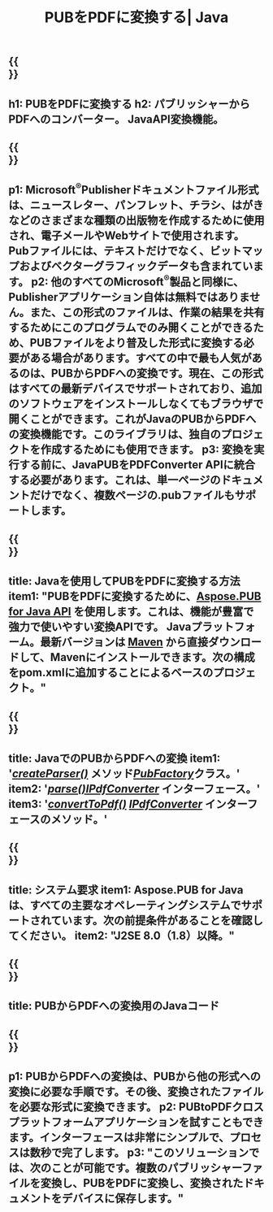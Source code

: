 ﻿---
translation: true
template: /_templates/conversion-child-java.md
title: PUBをPDFに変換する| Java
description: Windows、Linux、MacOSXでJavaAPIを使用してPUBをPDFに変換します。独自のソリューションに簡単に統合できるパブリッシャー変換機能。
url: /java/conversion/pub-to-pdf/
metakeywords: pubからpdfjava、pubからpdf java、java pubからpdf、publisherからpdfjavaへの変換
family: pub
platformtag: java
feature: conversion
---

{{<section banner>}}
---
h1: PUBをPDFに変換する
h2: パブリッシャーからPDFへのコンバーター。 JavaAPI変換機能。
---

{{<section overview>}}
---
p1: Microsoft<sup>®</sup>Publisherドキュメントファイル形式は、ニュースレター、パンフレット、チラシ、はがきなどのさまざまな種類の出版物を作成するために使用され、電子メールやWebサイトで使用されます。 Pubファイルには、テキストだけでなく、ビットマップおよびベクターグラフィックデータも含まれています。
p2: 他のすべてのMicrosoft<sup>®</sup>製品と同様に、Publisherアプリケーション自体は無料ではありません。また、この形式のファイルは、作業の結果を共有するためにこのプログラムでのみ開くことができるため、PUBファイルをより普及した形式に変換する必要がある場合があります。すべての中で最も人気があるのは、PUBからPDFへの変換です。現在、この形式はすべての最新デバイスでサポートされており、追加のソフトウェアをインストールしなくてもブラウザで開くことができます。これがJavaのPUBからPDFへの変換機能です。このライブラリは、独自のプロジェクトを作成するためにも使用できます。
p3: 変換を実行する前に、JavaPUBをPDFConverter APIに統合する必要があります。これは、単一ページのドキュメントだけでなく、複数ページの.pubファイルもサポートします。
---

{{<section widget>}}
---
title: Javaを使用してPUBをPDFに変換する方法
item1: "PUBをPDFに変換するために、[Aspose.PUB for Java API](https://products.aspose.com/pub/java) を使用します。これは、機能が豊富で強力で使いやすい変換APIです。 Javaプラットフォーム。最新バージョンは [Maven](https://repository.aspose.com/webapp/#/artifacts/browse/tree/General/repo/com/aspose/aspose-pub) から直接ダウンロードして、Mavenにインストールできます。次の構成をpom.xmlに追加することによるベースのプロジェクト。"
---

{{<section feature1>}}
---
title: JavaでのPUBからPDFへの変換
item1: '[*createParser()*](https://apireference.aspose.com/pub/java/com.aspose.pub/PubFactory#createParser-java.lang.String-) メソッド[*PubFactory*](https://apireference.aspose.com/pub/java/com.aspose.pub/PubFactory)クラス。'
item2: '[*parse()*](https://apireference.aspose.com/pub/java/com.aspose.pub/IPubParser#parse--)[*IPdfConverter*](https://apireference.aspose.com/pub/java/com.aspose.pub/IPubParser) インターフェース。'
item3: '[*convertToPdf()*](https://apireference.aspose.com/pub/java/com.aspose.pub/IPdfConverter#convertToPdf-com.aspose.pub.Document-java.lang.String-) [*IPdfConverter*](https://apireference.aspose.com/pub/java/com.aspose.pub/IPdfConverter) インターフェースのメソッド。'
---

{{<section feature2>}}
---
title: システム要求
item1: Aspose.PUB for Javaは、すべての主要なオペレーティングシステムでサポートされています。次の前提条件があることを確認してください。
item2: "J2SE 8.0（1.8）以降。"
---

{{<section codeexample>}}
---
title: PUBからPDFへの変換用のJavaコード
---

{{<section summary>}}
---
p1: PUBからPDFへの変換は、PUBから他の形式への変換に必要な手順です。その後、変換されたファイルを必要な形式に変換できます。
p2: PUBtoPDFクロスプラットフォームアプリケーションを試すこともできます。インターフェースは非常にシンプルで、プロセスは数秒で完了します。
p3: "このソリューションでは、次のことが可能です。複数のパブリッシャーファイルを変換し、PUBをPDFに変換し、変換されたドキュメントをデバイスに保存します。"
---